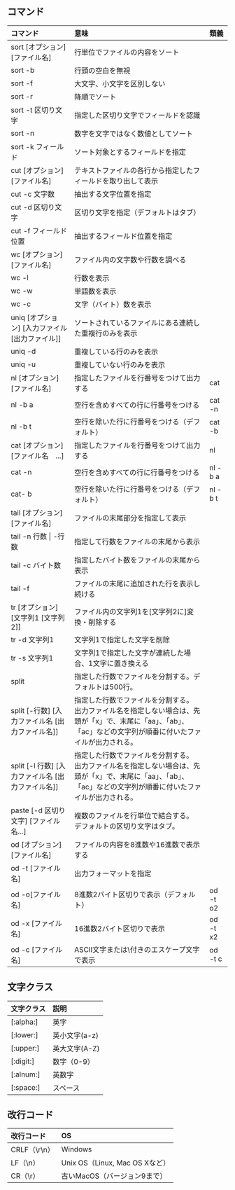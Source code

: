  ## コマンド

|コマンド|意味|類義|
|:---|:---|:---|
|sort [オプション] [ファイル名]|行単位でファイルの内容をソート||
|sort -b|行頭の空白を無視||
|sort -f|大文字、小文字を区別しない||
|sort -r|降順でソート||
|sort -t 区切り文字|指定した区切り文字でフィールドを認識||
|sort -n|数字を文字ではなく数値としてソート||
|sort -k フィールド|ソート対象とするフィールドを指定||
|cut [オプション] [ファイル名]|テキストファイルの各行から指定したフィールドを取り出して表示||
|cut -c 文字数|抽出する文字位置を指定||
|cut -d 区切り文字|区切り文字を指定（デフォルトはタブ）||
|cut -f フィールド位置|抽出するフィールド位置を指定||
|wc [オプション] [ファイル名]|ファイル内の文字数や行数を調べる||
|wc -l|行数を表示||
|wc -w|単語数を表示||
|wc -c|文字（バイト）数を表示||
|uniq [オプション] [入力ファイル [出力ファイル]]|ソートされているファイルにある連続した重複行のみを表示||
|uniq -d|重複している行のみを表示||
|uniq -u|重複していない行のみを表示||
|nl [オプション] [ファイル名]|指定したファイルを行番号をつけて出力する|cat|
|nl -b a|空行を含めすべての行に行番号をつける|cat -n|
|nl -b t|空行を除いた行に行番号をつける（デフォルト）|cat -b|
|cat [オプション] [ファイル名　...]|指定したファイルを行番号をつけて出力する|nl|
|cat -n|空行を含めすべての行に行番号をつける|nl -b a|
|cat- b|空行を除いた行に行番号をつける（デフォルト）|nl -b t|
|tail [オプション] [ファイル名]|ファイルの末尾部分を指定して表示||
|tail -n 行数 \| -行数 |指定して行数をファイルの末尾から表示||
|tail -c バイト数|指定したバイト数をファイルの末尾から表示||
|tail -f|ファイルの末尾に追加された行を表示し続ける||
|tr [オプション] [文字列1 [文字列2]]|ファイル内の文字列1を[文字列2に]変換・削除する||
|tr -d 文字列1|文字列1で指定した文字を削除|
|tr -s 文字列1|文字列1で指定した文字が連続した場合、1文字に置き換える||
|split|指定した行数でファイルを分割する。デフォルトは500行。||
|split [-行数] [入力ファイル名 [出力ファイル名]]|指定した行数でファイルを分割する。<br>出力ファイル名を指定しない場合は、先頭が「x」で、末尾に「aa」、「ab」、「ac」などの文字列が順番に付いたファイルが出力される。||
|split [-l 行数] [入力ファイル名 [出力ファイル名]]|指定した行数でファイルを分割する。<br>出力ファイル名を指定しない場合は、先頭が「x」で、末尾に「aa」、「ab」、「ac」などの文字列が順番に付いたファイルが出力される。||
|paste [-d 区切り文字] [ファイル名...]|複数のファイルを行単位で結合する。<br>デフォルトの区切り文字はタブ。||
|od [オプション] [ファイル名]|ファイルの内容を8進数や16進数で表示する||
|od -t [ファイル名]|出力フォーマットを指定||
|od -o[ファイル名]|8進数2バイト区切りで表示（デフォルト）|od -t o2|
|od -x [ファイル名]|16進数2バイト区切りで表示|od -t x2|
|od -c [ファイル名]|ASCII文字または\\付きのエスケープ文字で表示|od -t c|

## 文字クラス
|文字クラス|説明|
|:---|:---|
|[:alpha:]|英字|
|[:lower:]|英小文字(a-z)|
|[:upper:]|英大文字(A-Z)|
|[:digit:]|数字（0-9）|
|[:alnum:]|英数字|
|[:space:]|スペース|

## 改行コード
|改行コード|OS|
|:---|:---|
|CRLF（\r\n）|Windows|
|LF（\n）|Unix OS（Linux, Mac OS Xなど）|
|CR（\r）|古いMacOS（バージョン9まで）|